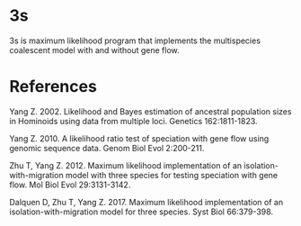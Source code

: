 # 3s

3s is maximum likelihood program that implements the multispecies coalescent model with and without gene flow.

# References

Yang Z. 2002. Likelihood and Bayes estimation of ancestral population sizes in Hominoids using data from multiple loci. Genetics 162:1811-1823.

Yang Z. 2010. A likelihood ratio test of speciation with gene flow using genomic sequence data. Genom Biol Evol 2:200-211.

Zhu T, Yang Z. 2012. Maximum likelihood implementation of an isolation-with-migration model with three species for testing speciation with gene flow. Mol Biol Evol 29:3131-3142.

Dalquen D, Zhu T, Yang Z. 2017. Maximum likelihood implementation of an isolation-with-migration model for three species. Syst Biol 66:379-398.
